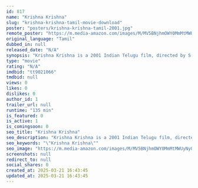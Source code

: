 ```yaml
---
id: 817
name: "Krishna Krishna"
slug: "krishna-krishna-tamil-movie-download"
poster: "posters/krishna-krishna-tamil-2001.jpg"
remote_poster: "https://m.media-amazon.com/images/M/MV5BNjhmOWY0MmMtMWUyNy00NGMwLWI0ZGUtNTc5MjJlZDA2NGEzXkEyXkFqcGdeQXVyMjA4OTI5NDQ@._V1_SX300.jpg"
original_language: "Tamil"
dubbed_in: null
released_date: "N/A"
synopsis: "Krishna Krishna is a 2001 Indian Telugu film, directed by S. Ve. Shekher and Produced by Media Dreams Ltd. The film stars S. Ve. Shekher, Sukanya, Venniradai Moorthy, Sriman and Chinni Jayanth in lead roles. The music of the film was"
type: "movie"
rating: "N/A"
imdbid: "tt9021066"
tmdbid: null
views: 0
likes: 0
dislikes: 0
author_id: 1
trailer_url: null
runtime: "135 min"
is_featured: 0
is_active: 1
is_comingsoon: 0
seo_title: "Krishna Krishna"
seo_description: "Krishna Krishna is a 2001 Indian Telugu film, directed by S. Ve. Shekher and Produced by Media Dreams Ltd. The film stars S. Ve. Shekher, Sukanya, Venniradai Moorthy, Sriman and Chinni Jayanth in lead roles. The music of the film was"
seo_keywords: "\"Krishna Krishna\""
seo_image: "https://m.media-amazon.com/images/M/MV5BNjhmOWY0MmMtMWUyNy00NGMwLWI0ZGUtNTc5MjJlZDA2NGEzXkEyXkFqcGdeQXVyMjA4OTI5NDQ@._V1_SX300.jpg"
screenshots: null
redirect_to: null
social_shares: 0
created_at: 2025-03-21 16:43:45
updated_at: 2025-03-21 16:43:45
---
```


